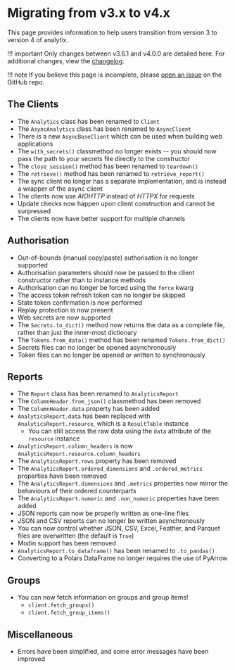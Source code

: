 # Migrating from v3.x to v4.x

This page provides information to help users transition from version 3 to version 4 of analytix.

!!! important
    Only changes between v3.6.1 and v4.0.0 are detailed here.
    For additional changes, view the [changelog](https://github.com/parafoxia/analytix/releases).

!!! note
    If you believe this page is incomplete, please [open an issue](https://github.com/parafoxia/analytix/issues) on the GitHub repo.

## The Clients

* The `Analytics` class has been renamed to `Client`
* The `AsyncAnalytics` class has been renamed to `AsyncClient`
* There is a new `AsyncBaseClient` which can be used when building web applications
* The `with_secrets()` classmethod no longer exists -- you should now pass the path to your secrets file directly to the constructor
* The `close_session()` method has been renamed to `teardown()`
* The `retrieve()` method has been renamed to `retrieve_report()`
* The sync client no longer has a separate implementation, and is instead a wrapper of the async client
* The clients now use *AIOHTTP* instead of *HTTPX* for requests
* Update checks now happen upon client construction and cannot be surpressed
* The clients now have better support for multiple channels

## Authorisation

* Out-of-bounds (manual copy/paste) authorisation is no longer supported
* Authorisation parameters should now be passed to the client constructor rather than to instance methods
* Authorisation can no longer be forced using the `force` kwarg
* The access token refresh token can no longer be skipped
* State token confirmation is now performed
* Replay protection is now present
* Web secrets are now supported
* The `Secrets.to_dict()` method now returns the data as a complete file, rather than just the inner-most dictionary
* The `Tokens.from_data()` method has been renamed `Tokens.from_dict()`
* Secrets files can no longer be opened asynchronously
* Token files can no longer be opened or written to synchronously

## Reports

* The `Report` class has been renamed to `AnalyticsReport`
* The `ColumnHeader.from_json()` classmethod has been removed
* The `ColumnHeader.data` property has been added
* `AnalyticsReport.data` has been replaced with `AnalyticsReport.resource`, which is a `ResultTable` instance
    * You can still access the raw data using the `data` attribute of the `resource` instance
* `AnalyticsReport.column_headers` is now `AnalyticsReport.resource.column_headers`
* The `AnalyticsReport.rows` property has been removed
* The `AnalyticsReport.ordered_dimensions` and `.ordered_metrics` properties have been removed
* The `AnalyticsReport.dimensions` and `.metrics` properties now mirror the behaviours of their ordered counterparts
* The `AnalyticsReport.numeric` and `.non_numeric` properties have been added
* JSON reports can now be properly written as one-line files
* JSON and CSV reports can no longer be written asynchronously
* You can now control whether JSON, CSV, Excel, Feather, and Parquet files are overwritten (the default is `True`)
* Modin support has been removed
* `AnalyticsReport.to_dataframe()` has been renamed to `.to_pandas()`
* Converting to a Polars DataFrame no longer requires the use of PyArrow

## Groups

* You can now fetch information on groups and group items!
    * `client.fetch_groups()`
    * `client.fetch_group_items()`

## Miscellaneous

* Errors have been simplified, and some error messages have been improved

